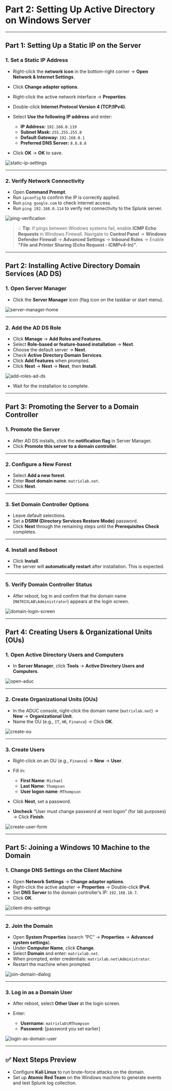 # Part 2: Setting Up Active Directory on Windows Server

---

## **Part 1: Setting Up a Static IP on the Server**

### 1. Set a Static IP Address

* Right-click the **network icon** in the bottom-right corner → **Open Network & Internet Settings**.
* Click **Change adapter options**.
* Right-click the active network interface → **Properties**.
* Double-click **Internet Protocol Version 4 (TCP/IPv4)**.
* Select **Use the following IP address** and enter:

  * **IP Address:** `192.168.0.119`
  * **Subnet Mask:** `255.255.255.0`
  * **Default Gateway:** `192.168.0.1`
  * **Preferred DNS Server:** `8.8.8.8`
* Click **OK** → **OK** to save.


![static-ip-settings](../assets/active_directory_setup/static-ip-settings.png)


---

### 2. Verify Network Connectivity

* Open **Command Prompt**.
* Run `ipconfig` to confirm the IP is correctly applied.
* Run `ping google.com` to check internet access.
* Run `ping 192.168.0.114` to verify net connectivity to the Splunk server.

![ping-verification](../assets/active_directory_setup/ping-verification.png)


> 💡 **Tip**: If pings between Windows systems fail, enable **ICMP Echo Requests** in Windows Firewall.
> Navigate to **Control Panel** → **Windows Defender Firewall** → **Advanced Settings** → **Inbound Rules** → Enable **"File and Printer Sharing (Echo Request - ICMPv4-In)"**.

---

## **Part 2: Installing Active Directory Domain Services (AD DS)**

### 1. Open Server Manager

* Click the **Server Manager** icon (flag icon on the taskbar or start menu).

![server-manager-home](../assets/active_directory_setup/server-manager-home.png)

---

### 2. Add the AD DS Role

* Click **Manage** → **Add Roles and Features**.
* Select **Role-based or feature-based installation** → **Next**.
* Choose the default server → **Next**.
* Check **Active Directory Domain Services**.
* Click **Add Features** when prompted.
* Click **Next** → **Next** → **Next**, then **Install**.

![add-roles-ad-ds](../assets/active_directory_setup/add-roles-ad-ds.png)

* Wait for the installation to complete.

---

## **Part 3: Promoting the Server to a Domain Controller**

### 1. Promote the Server

* After AD DS installs, click the **notification flag** in Server Manager.
* Click **Promote this server to a domain controller**.

---

### 2. Configure a New Forest

* Select **Add a new forest**.
* Enter **Root domain name**: `matrixlab.net`.
* Click **Next**.

---

### 3. Set Domain Controller Options

* Leave default selections.
* Set a **DSRM (Directory Services Restore Mode)** password.
* Click **Next** through the remaining steps until the **Prerequisites Check** completes.

---

### 4. Install and Reboot

* Click **Install**.
* The server will **automatically restart** after installation. This is expected.

---

### 5. Verify Domain Controller Status

* After reboot, log in and confirm that the domain name (`MATRIXLAB\Administrator`) appears at the login screen.

![domain-login-screen](../assets/active_directory_setup/domain-login-screen.png)

---

## **Part 4: Creating Users & Organizational Units (OUs)**

### 1. Open Active Directory Users and Computers

* In **Server Manager**, click **Tools** → **Active Directory Users and Computers**.

![open-aduc](../assets/active_directory_setup/open-aduc.png)

---

### 2. Create Organizational Units (OUs)

* In the ADUC console, right-click the domain name (`matrixlab.net`) → **New** → **Organizational Unit**.
* Name the OU (e.g., `IT`, `HR`, `Finance`) → Click **OK**.

![create-ou](../assets/active_directory_setup/create-ou.png)

---

### 3. Create Users

* Right-click on an OU (e.g., `Finance`) → **New** → **User**.
* Fill in:

  * **First Name**: `Michael`
  * **Last Name**: `Thompson`
  * **User logon name**: `MThompson`
* Click **Next**, set a password.
* **Uncheck** “User must change password at next logon” (for lab purposes) → Click **Finish**.

![create-user-form](../assets/active_directory_setup/create-user-form.png)

---

## **Part 5: Joining a Windows 10 Machine to the Domain**

### 1. Change DNS Settings on the Client Machine

* Open **Network Settings** → **Change adapter options**.
* Right-click the active adapter → **Properties** → Double-click **IPv4**.
* Set **DNS Server** to the domain controller’s IP: `192.168.10.7`.
* Click **OK**.

![client-dns-settings](../assets/active_directory_setup/client-dns-settings.png)

---

### 2. Join the Domain

* Open **System Properties** (search “PC” → **Properties** → **Advanced system settings**).
* Under **Computer Name**, click **Change**.
* Select **Domain** and enter: `matrixlab.net`.
* When prompted, enter credentials: `matrixlab.net\Administrator`.
* Restart the machine when prompted.

![join-domain-dialog](../assets/active_directory_setup/join-domain-dialog.png)

---

### 3. Log in as a Domain User

* After reboot, select **Other User** at the login screen.
* Enter:

  * **Username:** `matrixlab\MThompson`
  * **Password:** \[password you set earlier]

![login-as-domain-user](../assets/active_directory_setup/login-as-domain-user.png)

---

## ✅ Next Steps Preview

* Configure **Kali Linux** to run brute-force attacks on the domain.
* Set up **Atomic Red Team** on the Windows machine to generate events and test Splunk log collection.
